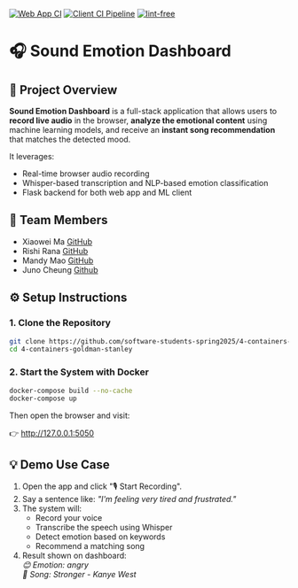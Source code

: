 [![Web App CI](https://github.com/software-students-spring2025/4-containers-goldman-stanley/actions/workflows/webci.yml/badge.svg)](https://github.com/software-students-spring2025/4-containers-goldman-stanley/actions/workflows/webci.yml)
[![Client CI Pipeline](https://github.com/software-students-spring2025/4-containers-goldman-stanley/actions/workflows/client-ci.yml/badge.svg)](https://github.com/software-students-spring2025/4-containers-goldman-stanley/actions/workflows/client-ci.yml)
[![lint-free](https://github.com/software-students-spring2025/4-containers-goldman-stanley/actions/workflows/lint.yml/badge.svg)](https://github.com/software-students-spring2025/4-containers-goldman-stanley/actions/workflows/lint.yml)

# 🎧 Sound Emotion Dashboard

## 🌟 Project Overview

**Sound Emotion Dashboard** is a full-stack application that allows users to **record live audio** in the browser, **analyze the emotional content** using machine learning models, and receive an **instant song recommendation** that matches the detected mood.

It leverages:

- Real-time browser audio recording  
- Whisper-based transcription and NLP-based emotion classification  
- Flask backend for both web app and ML client  


## 👥 Team Members

- Xiaowei Ma [GitHub](https://github.com/WillliamMa)
- Rishi Rana [GitHub](https://github.com/Rishi-Rana1)
- Mandy Mao [GitHub](https://github.com/manrongm)
- Juno Cheung [Github](https://github.com/avacheungx)


## ⚙️ Setup Instructions

### 1. Clone the Repository

```bash
git clone https://github.com/software-students-spring2025/4-containers-goldman-stanley.git
cd 4-containers-goldman-stanley
```


### 2. Start the System with Docker

```bash
docker-compose build --no-cache
docker-compose up  
```

Then open the browser and visit:

👉 http://127.0.0.1:5050

## 💡 Demo Use Case

1. Open the app and click "🎙 Start Recording".
2. Say a sentence like: _"I'm feeling very tired and frustrated."_
3. The system will:
   - Record your voice
   - Transcribe the speech using Whisper
   - Detect emotion based on keywords
   - Recommend a matching song
4. Result shown on dashboard:  
   _😊 Emotion: angry_  
   _🎵 Song: Stronger - Kanye West_

